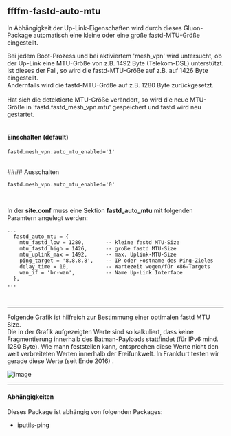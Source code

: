 ## ffffm-fastd-auto-mtu

In Abhängigkeit der Up-Link-Eigenschaften wird durch dieses Gluon-Package automatisch eine kleine oder eine große fastd-MTU-Größe eingestellt.<br>

Bei jedem Boot-Prozess und bei aktiviertem 'mesh_vpn' wird untersucht, ob der Up-Link eine MTU-Größe von z.B. 1492 Byte (Telekom-DSL) unterstützt.<br>
Ist dieses der Fall, so wird die fastd-MTU-Größe auf z.B. auf 1426 Byte eingestellt.<br>
Andernfalls wird die fastd-MTU-Größe auf z.B. 1280 Byte zurückgesetzt.<br>
<br>
Hat sich die detektierte MTU-Größe verändert, so wird die neue MTU-Größe in 'fastd.fastd_mesh_vpn.mtu' gespeichert und fastd wird neu gestartet.<br>
<br>

#### Einschalten (default)

```
fastd.mesh_vpn.auto_mtu_enabled='1'
```
<br>
#### Ausschalten

```
fastd.mesh_vpn.auto_mtu_enabled='0'
```
<br>

In der **site.conf** muss eine Sektion **fastd_auto_mtu** mit folgenden Paramtern angelegt werden:<br>

```
...
  fastd_auto_mtu = {
    mtu_fastd_low = 1280,       -- kleine fastd MTU-Size
    mtu_fastd_high = 1426,      -- große fastd MTU-Size
    mtu_uplink_max = 1492,      -- max. Uplink-MTU-Size
    ping_target = '8.8.8.8',    -- IP oder Hostname des Ping-Zieles
    delay_time = 10,            -- Wartezeit wegen/für x86-Targets
    wan_if = 'br-wan',          -- Name Up-Link Interface
  },
...
```
<br>

---

Folgende Grafik ist hilfreich zur Bestimmung einer optimalen fastd MTU Size.  
Die in der Grafik aufgezeigten Werte sind so kalkuliert, dass keine Fragmentierung innerhalb des Batman-Payloads stattfindet (für IPv6 mind. 1280 Byte).
Wie mann feststellen kann, entsprechen diese Werte nicht den weit verbreiteten Werten innerhalb der Freifunkwelt. In Frankfurt testen wir gerade diese Werte (seit Ende 2016) .  

![image](https://camo.githubusercontent.com/101dc476455d2eae69f958544993670cfba65289/68747470733a2f2f66666d2e6672656966756e6b2e6e65742f77702d636f6e74656e742f75706c6f6164732f323031362f31312f422e412e542e4d2e412e4e2d4d54552d63616c63756c6174696f6e2d68656c7065722d73686565742e706e67)

---

#### Abhängigkeiten
Dieses Package ist abhängig von folgenden Packages:<br>
 - iputils-ping
